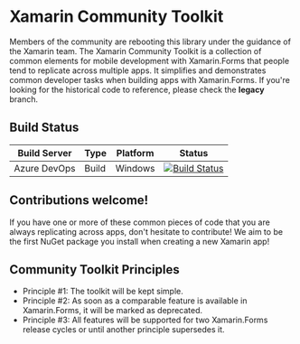 Xamarin Community Toolkit
===========
Members of the community are rebooting this library under the guidance of the Xamarin team. The Xamarin Community Toolkit is a collection of common elements for mobile development with Xamarin.Forms that people tend to replicate across multiple apps. It simplifies and demonstrates common developer tasks when building apps with Xamarin.Forms. If you're looking for the historical code to reference, please check the **legacy** branch.

## Build Status

| Build Server | Type         | Platform | Status                                                                                                                                                                                 |
|--------------|--------------|----------|----------------------------------------------------------------------------------------------------------------------------------------------------------------------------------------|
| Azure DevOps         | Build        | Windows  | [![Build Status](https://dev.azure.com/xamarin/public/_apis/build/status/xamarin/CommunityToolkit/xamarin.XamarinCommunityToolkit%20(Public)?branchName=master)](https://dev.azure.com/xamarin/public/_build?definitionId=55&_a=summary)                                                  |

## Contributions welcome!
If you have one or more of these common pieces of code that you are always replicating across apps, don't hesitate to contribute! We aim to be the first NuGet package you install when creating a new Xamarin app!

## Community Toolkit Principles
- Principle #1: The toolkit will be kept simple.
- Principle #2: As soon as a comparable feature is available in Xamarin.Forms, it will be marked as deprecated.
- Principle #3: All features will be supported for two Xamarin.Forms release cycles or until another principle supersedes it.
